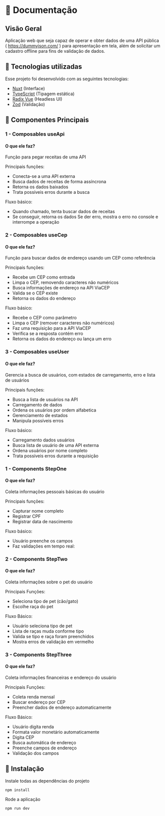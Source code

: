 # 📝 Documentação

## Visão Geral
Aplicação web que seja capaz de operar e obter
dados de uma API pública ( https://dummyjson.com/ ) para apresentação em tela,
além de solicitar um cadastro offline para fins de validação de dados.


 

## :rocket:  Tecnologias utilizadas
Esse projeto foi desenvolvido com as seguintes tecnologias:

- [Nuxt](https://nuxt.com/) (Interface)
- [TypeScript](https://www.typescriptlang.org/) (Tipagem estática)
- [Radix Vue](https://www.radix-vue.com/) (Headless UI)
- [Zod](https://zod.dev/) (Validação)


## :page_facing_up: Componentes Principais

### 1 - Composables useApi
#### O que ele faz?
 Função para pegar receitas de uma API  

Principais funções:
- Conecta-se a uma API externa 
- Busca dados de receitas de forma assíncrona
- Retorna os dados baixados
- Trata possíveis erros durante a busca

Fluxo básico:

- Quando chamado, tenta buscar dados de receitas
- Se conseguir, retorna os dados
Se der erro, mostra o erro no console e interrompe a operação

### 2 - Composables useCep
#### O que ele faz?
 Função para buscar dados de endereço usando um CEP como referência

Principais funções:

- Recebe um CEP como entrada
- Limpa o CEP, removendo caracteres não numéricos
- Busca informações de endereço na API ViaCEP
- Valida se o CEP existe
- Retorna os dados do endereço

Fluxo básico:

- Recebe o CEP como parâmetro
- Limpa o CEP (remover caracteres não numéricos)
- Faz uma requisição para a API ViaCEP
- Verifica se a resposta contém erro
- Retorna os dados do endereço ou lança um erro

### 3 - Composables useUser
#### O que ele faz?
Gerencia a busca de usuários, com estados de carregamento, erro e lista de usuários

Principais funções:
- Busca a lista de usuários na API
- Carregamento de dados
- Ordena os usuários por  ordem alfabetica
- Gerenciamento de estados
- Manipula possíveis erros

Fluxo básico:
- Carregamento dados usuários
- Busca lista de usuário de uma API externa
- Ordena usuários por nome completo
- Trata possíveis erros durante a requisição

### 1 - Components StepOne
#### O que ele faz?
Coleta informações pessoais básicas do usuário

Principais funções:
- Capturar nome completo
- Registrar CPF
- Registrar data de nascimento

Fluxo básico:
- Usuário preenche os campos
- Faz validações em tempo real:

### 2 - Components StepTwo
#### O que ele faz?
Coleta informações sobre o pet do usuário

Principais Funções:
- Seleciona tipo de pet (cão/gato)
- Escolhe raça do pet

Fluxo Básico:
- Usuário seleciona tipo de pet
- Lista de raças muda conforme tipo
- Valida se tipo e raça foram preenchidos
- Mostra erros de validação em vermelho

### 3 - Components StepThree
#### O que ele faz?
Coleta informações financeiras e endereço do usuário

Principais Funções:
- Coleta renda mensal
- Buscar endereço por CEP
- Preencher dados de endereço automaticamente

Fluxo Básico:

- Usuário digita renda
- Formata valor monetário automaticamente
- Digita CEP
- Busca automática de endereço 
- Preenche campos de endereço
- Validação dos campos


## 💾 Instalação

Instale todas as dependências do projeto

```
npm install
```

Rode a aplicação

```
npm run dev
```


